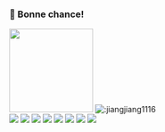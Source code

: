 ### 👋 Bonne chance! 


<img width="150" src="https://cdn.jsdelivr.net/gh/sun0225SUN/sun0225SUN/assets/images/cxyduck.gif" />

<!-- Github访客记录统计 --!>
<!--### 🛳 &nbsp;Your ticket ID for this visit-->
<img src="https://count.getloli.com/get/@:jiangjiang1116" alt=":jiangjiang1116" />


<!-- ![visitors](https://visitor-badge.glitch.me/badge?page_id=jiangjiang1116&left_color=green&right_color=red) --!>

<!-- 这是一个统计图 -->
<!-- [![Jiang's GitHub stats](https://github-readme-stats.vercel.app/api?username=jiangjiang1116)](https://github.com/jiangjiang1116/github-readme-stats) -->

<!-- ![status](https://github-readme-stats.vercel.app/api/wakatime?username=jiangjiang1116) --!>
<div class = "row">
<img src="https://img.shields.io/badge/Bootstrap-purple"/>
<img src="https://img.shields.io/badge/jQuery-blue"/>
<img src="https://img.shields.io/badge/HTML-orange"/>
<img src="https://img.shields.io/badge/CSS-blue"/>
<img src="https://img.shields.io/badge/JavaScript-red"/>
<img src="https://img.shields.io/badge/Vue.js-pink"/>
<img src="https://img.shields.io/badge/Sass-green"/>
<img src="https://img.shields.io/badge/less-gold"/>
</div>

